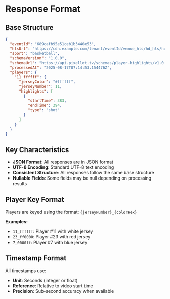 # Response Format

## Base Structure

```json
{
  "eventId": "689cafb95e51ceb1b3440e53",
  "hlsUrl": "https://cdn.example.com/tenant/eventId/venue_hls/hd_hls/hd_hls.m3u8",
  "sport": "basketball",
  "schemaVersion": "1.0.0", 
  "schemaUrl": "https://api.pixellot.tv/schemas/player-highlights/v1.0.0",
  "processedAt": "2025-08-17T07:14:53.154476Z",
  "players": {
    "11_ffffff": {
      "jerseyColor": "#ffffff",
      "jerseyNumber": 11,
      "highlights": [
        {
          "startTime": 383,
          "endTime": 394, 
          "type": "shot"
        }
      ]
    }
  }
}
```

## Key Characteristics

- **JSON Format**: All responses are in JSON format
- **UTF-8 Encoding**: Standard UTF-8 text encoding
- **Consistent Structure**: All responses follow the same base structure
- **Nullable Fields**: Some fields may be null depending on processing results

## Player Key Format

Players are keyed using the format: `{jerseyNumber}_{colorHex}`

**Examples:**
- `11_ffffff`: Player #11 with white jersey
- `23_ff0000`: Player #23 with red jersey
- `7_0000ff`: Player #7 with blue jersey

## Timestamp Format

All timestamps use:
- **Unit**: Seconds (integer or float)
- **Reference**: Relative to video start time
- **Precision**: Sub-second accuracy when available
